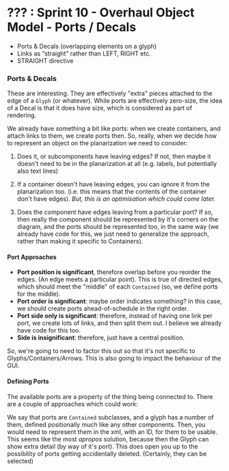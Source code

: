 # ??? : Sprint 10 - Overhaul Object Model - Ports / Decals

- Ports & Decals (overlapping elements on a glyph)
- Links as “straight” rather than LEFT, RIGHT etc.
- STRAIGHT directive



### Ports & Decals

These are interesting.  They are effectively "extra" pieces attached to the edge of a `Glyph` (or whatever).  While
ports are effectively zero-size, the idea of a Decal is that it does have size, which is considered as part of rendering.  

We already have something a bit like ports:  when we create containers, and attach links to them, we create ports then.  So, really, when we
decide how to represent an object on the planarization we need to consider:

1.  Does it, or subcomponents have leaving edges?  If not, then maybe it doesn't need to be in the planarization at all (e.g. labels, but 
potentially also text lines)

2.  If a container doesn't have leaving edges, you can ignore it from the planarization too.  (i.e. this means that the contents of the container
don't have edges).  *But, this is an optimisation which could come later.*

3.  Does the component have edges leaving from a particular port?  If so, then really the component should be represented by it's corners on the diagram,
and the ports should be represented too, in the same way (we already have code for this, we just need to generalize the approach, rather than making it 
specific to Containers).

#### Port Approaches

- **Port position is significant**, therefore overlap before you reorder the edges.   (An edge meets a particular point).  This is true of 
directed edges, which should meet the "middle" of each `Contained` (so, we define ports for the middle).
- **Port order is significant**:   maybe order indicates something?  In this case, we should create ports ahead-of-schedule in the right order.
- **Port side only is significant**:  therefore, instead of having one link per port, we create lots of links, and then split them out.  I believe
we already have code for this too.
- **Side is insignificant**: therefore, just have a central position.

So, we're going to need to factor this out so that it's not specific to Glyphs/Containers/Arrows.  This is also going to impact the behaviour
of the GUI. 

#### Defining Ports

The available ports are a property of the thing being connected to.  There are a couple of approaches which could work:  

We say that ports are `Contained` subclasses, and a glyph has a number of them, defined positionally much like any other components.  Then, you would need
to represent them in the xml, with an ID, for them to be usable.  This seems like the most *apropos* solution, because then the Glyph can 
show extra detail (by way of it's port).  This does open you up to the possibility of ports getting accidentally deleted.  (Certainly, they can be selected)
